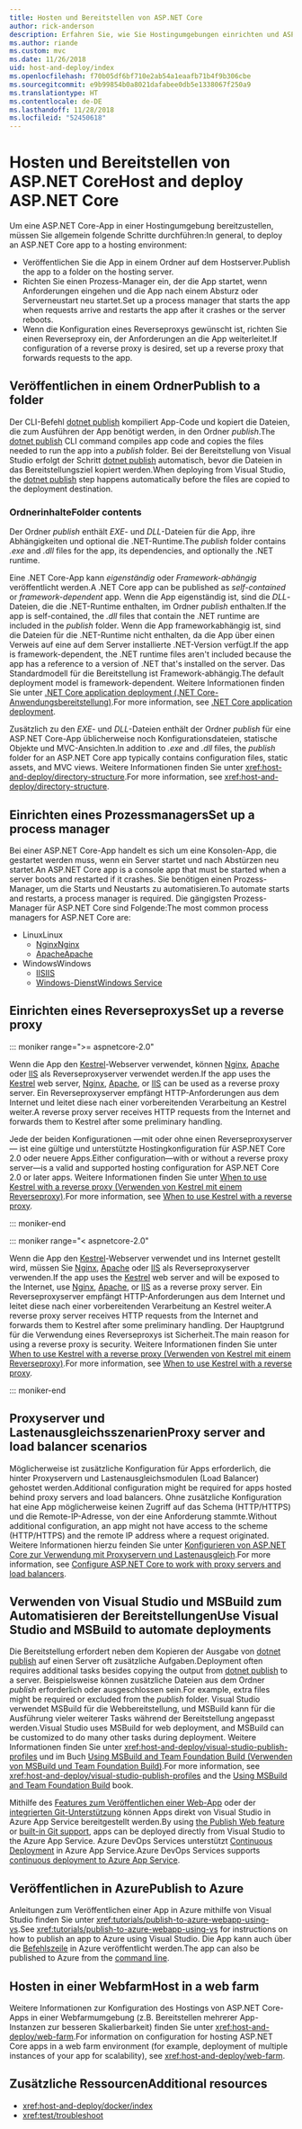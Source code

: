 ```yaml
---
title: Hosten und Bereitstellen von ASP.NET Core
author: rick-anderson
description: Erfahren Sie, wie Sie Hostingumgebungen einrichten und ASP.NET Core-Apps bereitstellen.
ms.author: riande
ms.custom: mvc
ms.date: 11/26/2018
uid: host-and-deploy/index
ms.openlocfilehash: f70b05df6bf710e2ab54a1eaafb71b4f9b306cbe
ms.sourcegitcommit: e9b99854b0a8021dafabee0db5e1338067f250a9
ms.translationtype: HT
ms.contentlocale: de-DE
ms.lasthandoff: 11/28/2018
ms.locfileid: "52450618"
---
```

# <a name="host-and-deploy-aspnet-core"></a><span data-ttu-id="c32fa-103">Hosten und Bereitstellen von ASP.NET Core</span><span class="sxs-lookup"><span data-stu-id="c32fa-103">Host and deploy ASP.NET Core</span></span>

<span data-ttu-id="c32fa-104">Um eine ASP.NET Core-App in einer Hostingumgebung bereitzustellen, müssen Sie allgemein folgende Schritte durchführen:</span><span class="sxs-lookup"><span data-stu-id="c32fa-104">In general, to deploy an ASP.NET Core app to a hosting environment:</span></span>

* <span data-ttu-id="c32fa-105">Veröffentlichen Sie die App in einem Ordner auf dem Hostserver.</span><span class="sxs-lookup"><span data-stu-id="c32fa-105">Publish the app to a folder on the hosting server.</span></span>
* <span data-ttu-id="c32fa-106">Richten Sie einen Prozess-Manager ein, der die App startet, wenn Anforderungen eingehen und die App nach einem Absturz oder Serverneustart neu startet.</span><span class="sxs-lookup"><span data-stu-id="c32fa-106">Set up a process manager that starts the app when requests arrive and restarts the app after it crashes or the server reboots.</span></span>
* <span data-ttu-id="c32fa-107">Wenn die Konfiguration eines Reverseproxys gewünscht ist, richten Sie einen Reverseproxy ein, der Anforderungen an die App weiterleitet.</span><span class="sxs-lookup"><span data-stu-id="c32fa-107">If configuration of a reverse proxy is desired, set up a reverse proxy that forwards requests to the app.</span></span>

## <a name="publish-to-a-folder"></a><span data-ttu-id="c32fa-108">Veröffentlichen in einem Ordner</span><span class="sxs-lookup"><span data-stu-id="c32fa-108">Publish to a folder</span></span>

<span data-ttu-id="c32fa-109">Der CLI-Befehl [dotnet publish](/dotnet/articles/core/tools/dotnet-publish) kompiliert App-Code und kopiert die Dateien, die zum Ausführen der App benötigt werden, in den Ordner *publish*.</span><span class="sxs-lookup"><span data-stu-id="c32fa-109">The [dotnet publish](/dotnet/articles/core/tools/dotnet-publish) CLI command compiles app code and copies the files needed to run the app into a *publish* folder.</span></span> <span data-ttu-id="c32fa-110">Bei der Bereitstellung von Visual Studio erfolgt der Schritt [dotnet publish](/dotnet/core/tools/dotnet-publish) automatisch, bevor die Dateien in das Bereitstellungsziel kopiert werden.</span><span class="sxs-lookup"><span data-stu-id="c32fa-110">When deploying from Visual Studio, the [dotnet publish](/dotnet/core/tools/dotnet-publish) step happens automatically before the files are copied to the deployment destination.</span></span>

### <a name="folder-contents"></a><span data-ttu-id="c32fa-111">Ordnerinhalte</span><span class="sxs-lookup"><span data-stu-id="c32fa-111">Folder contents</span></span>

<span data-ttu-id="c32fa-112">Der Ordner *publish* enthält *EXE*- und *DLL*-Dateien für die App, ihre Abhängigkeiten und optional die .NET-Runtime.</span><span class="sxs-lookup"><span data-stu-id="c32fa-112">The *publish* folder contains *.exe* and *.dll* files for the app, its dependencies, and optionally the .NET runtime.</span></span>

<span data-ttu-id="c32fa-113">Eine .NET Core-App kann *eigenständig* oder *Framework-abhängig* veröffentlicht werden.</span><span class="sxs-lookup"><span data-stu-id="c32fa-113">A .NET Core app can be published as *self-contained* or *framework-dependent* app.</span></span> <span data-ttu-id="c32fa-114">Wenn die App eigenständig ist, sind die *DLL*-Dateien, die die .NET-Runtime enthalten, im Ordner *publish* enthalten.</span><span class="sxs-lookup"><span data-stu-id="c32fa-114">If the app is self-contained, the *.dll* files that contain the .NET runtime are included in the *publish* folder.</span></span> <span data-ttu-id="c32fa-115">Wenn die App frameworkabhängig ist, sind die Dateien für die .NET-Runtime nicht enthalten, da die App über einen Verweis auf eine auf dem Server installierte .NET-Version verfügt.</span><span class="sxs-lookup"><span data-stu-id="c32fa-115">If the app is framework-dependent, the .NET runtime files aren't included because the app has a reference to a version of .NET that's installed on the server.</span></span> <span data-ttu-id="c32fa-116">Das Standardmodell für die Bereitstellung ist Framework-abhängig.</span><span class="sxs-lookup"><span data-stu-id="c32fa-116">The default deployment model is framework-dependent.</span></span> <span data-ttu-id="c32fa-117">Weitere Informationen finden Sie unter [.NET Core application deployment (.NET Core-Anwendungsbereitstellung)](/dotnet/articles/core/deploying/index).</span><span class="sxs-lookup"><span data-stu-id="c32fa-117">For more information, see [.NET Core application deployment](/dotnet/articles/core/deploying/index).</span></span>

<span data-ttu-id="c32fa-118">Zusätzlich zu den *EXE*- und *DLL*-Dateien enthält der Ordner *publish* für eine ASP.NET Core-App üblicherweise noch Konfigurationsdateien, statische Objekte und MVC-Ansichten.</span><span class="sxs-lookup"><span data-stu-id="c32fa-118">In addition to *.exe* and *.dll* files, the *publish* folder for an ASP.NET Core app typically contains configuration files, static assets, and MVC views.</span></span> <span data-ttu-id="c32fa-119">Weitere Informationen finden Sie unter <xref:host-and-deploy/directory-structure>.</span><span class="sxs-lookup"><span data-stu-id="c32fa-119">For more information, see <xref:host-and-deploy/directory-structure>.</span></span>

## <a name="set-up-a-process-manager"></a><span data-ttu-id="c32fa-120">Einrichten eines Prozessmanagers</span><span class="sxs-lookup"><span data-stu-id="c32fa-120">Set up a process manager</span></span>

<span data-ttu-id="c32fa-121">Bei einer ASP.NET Core-App handelt es sich um eine Konsolen-App, die gestartet werden muss, wenn ein Server startet und nach Abstürzen neu startet.</span><span class="sxs-lookup"><span data-stu-id="c32fa-121">An ASP.NET Core app is a console app that must be started when a server boots and restarted if it crashes.</span></span> <span data-ttu-id="c32fa-122">Sie benötigen einen Prozess-Manager, um die Starts und Neustarts zu automatisieren.</span><span class="sxs-lookup"><span data-stu-id="c32fa-122">To automate starts and restarts, a process manager is required.</span></span> <span data-ttu-id="c32fa-123">Die gängigsten Prozess-Manager für ASP.NET Core sind Folgende:</span><span class="sxs-lookup"><span data-stu-id="c32fa-123">The most common process managers for ASP.NET Core are:</span></span>

* <span data-ttu-id="c32fa-124">Linux</span><span class="sxs-lookup"><span data-stu-id="c32fa-124">Linux</span></span>
  * [<span data-ttu-id="c32fa-125">Nginx</span><span class="sxs-lookup"><span data-stu-id="c32fa-125">Nginx</span></span>](xref:host-and-deploy/linux-nginx)
  * [<span data-ttu-id="c32fa-126">Apache</span><span class="sxs-lookup"><span data-stu-id="c32fa-126">Apache</span></span>](xref:host-and-deploy/linux-apache)
* <span data-ttu-id="c32fa-127">Windows</span><span class="sxs-lookup"><span data-stu-id="c32fa-127">Windows</span></span>
  * [<span data-ttu-id="c32fa-128">IIS</span><span class="sxs-lookup"><span data-stu-id="c32fa-128">IIS</span></span>](xref:host-and-deploy/iis/index)
  * [<span data-ttu-id="c32fa-129">Windows-Dienst</span><span class="sxs-lookup"><span data-stu-id="c32fa-129">Windows Service</span></span>](xref:host-and-deploy/windows-service)

## <a name="set-up-a-reverse-proxy"></a><span data-ttu-id="c32fa-130">Einrichten eines Reverseproxys</span><span class="sxs-lookup"><span data-stu-id="c32fa-130">Set up a reverse proxy</span></span>

::: moniker range=">= aspnetcore-2.0"

<span data-ttu-id="c32fa-131">Wenn die App den [Kestrel](xref:fundamentals/servers/kestrel)-Webserver verwendet, können [Nginx](xref:host-and-deploy/linux-nginx), [Apache](xref:host-and-deploy/linux-apache) oder [IIS](xref:host-and-deploy/iis/index) als Reverseproxyserver verwendet werden.</span><span class="sxs-lookup"><span data-stu-id="c32fa-131">If the app uses the [Kestrel](xref:fundamentals/servers/kestrel) web server, [Nginx](xref:host-and-deploy/linux-nginx), [Apache](xref:host-and-deploy/linux-apache), or [IIS](xref:host-and-deploy/iis/index) can be used as a reverse proxy server.</span></span> <span data-ttu-id="c32fa-132">Ein Reverseproxyserver empfängt HTTP-Anforderungen aus dem Internet und leitet diese nach einer vorbereitenden Verarbeitung an Kestrel weiter.</span><span class="sxs-lookup"><span data-stu-id="c32fa-132">A reverse proxy server receives HTTP requests from the Internet and forwards them to Kestrel after some preliminary handling.</span></span>

<span data-ttu-id="c32fa-133">Jede der beiden Konfigurationen &mdash;mit oder ohne einen Reverseproxyserver&mdash; ist eine gültige und unterstützte Hostingkonfiguration für ASP.NET Core 2.0 oder neuere Apps.</span><span class="sxs-lookup"><span data-stu-id="c32fa-133">Either configuration&mdash;with or without a reverse proxy server&mdash;is a valid and supported hosting configuration for ASP.NET Core 2.0 or later apps.</span></span> <span data-ttu-id="c32fa-134">Weitere Informationen finden Sie unter [When to use Kestrel with a reverse proxy (Verwenden von Kestrel mit einem Reverseproxy)](xref:fundamentals/servers/kestrel#when-to-use-kestrel-with-a-reverse-proxy).</span><span class="sxs-lookup"><span data-stu-id="c32fa-134">For more information, see [When to use Kestrel with a reverse proxy](xref:fundamentals/servers/kestrel#when-to-use-kestrel-with-a-reverse-proxy).</span></span>

::: moniker-end

::: moniker range="< aspnetcore-2.0"

<span data-ttu-id="c32fa-135">Wenn die App den [Kestrel](xref:fundamentals/servers/kestrel)-Webserver verwendet und ins Internet gestellt wird, müssen Sie [Nginx](xref:host-and-deploy/linux-nginx), [Apache](xref:host-and-deploy/linux-apache) oder [IIS](xref:host-and-deploy/iis/index) als Reverseproxyserver verwenden.</span><span class="sxs-lookup"><span data-stu-id="c32fa-135">If the app uses the [Kestrel](xref:fundamentals/servers/kestrel) web server and will be exposed to the Internet, use [Nginx](xref:host-and-deploy/linux-nginx), [Apache](xref:host-and-deploy/linux-apache), or [IIS](xref:host-and-deploy/iis/index) as a reverse proxy server.</span></span> <span data-ttu-id="c32fa-136">Ein Reverseproxyserver empfängt HTTP-Anforderungen aus dem Internet und leitet diese nach einer vorbereitenden Verarbeitung an Kestrel weiter.</span><span class="sxs-lookup"><span data-stu-id="c32fa-136">A reverse proxy server receives HTTP requests from the Internet and forwards them to Kestrel after some preliminary handling.</span></span> <span data-ttu-id="c32fa-137">Der Hauptgrund für die Verwendung eines Reverseproxys ist Sicherheit.</span><span class="sxs-lookup"><span data-stu-id="c32fa-137">The main reason for using a reverse proxy is security.</span></span> <span data-ttu-id="c32fa-138">Weitere Informationen finden Sie unter [When to use Kestrel with a reverse proxy (Verwenden von Kestrel mit einem Reverseproxy)](xref:fundamentals/servers/kestrel?tabs=aspnetcore1x#when-to-use-kestrel-with-a-reverse-proxy).</span><span class="sxs-lookup"><span data-stu-id="c32fa-138">For more information, see [When to use Kestrel with a reverse proxy](xref:fundamentals/servers/kestrel?tabs=aspnetcore1x#when-to-use-kestrel-with-a-reverse-proxy).</span></span>

::: moniker-end

## <a name="proxy-server-and-load-balancer-scenarios"></a><span data-ttu-id="c32fa-139">Proxyserver und Lastenausgleichsszenarien</span><span class="sxs-lookup"><span data-stu-id="c32fa-139">Proxy server and load balancer scenarios</span></span>

<span data-ttu-id="c32fa-140">Möglicherweise ist zusätzliche Konfiguration für Apps erforderlich, die hinter Proxyservern und Lastenausgleichsmodulen (Load Balancer) gehostet werden.</span><span class="sxs-lookup"><span data-stu-id="c32fa-140">Additional configuration might be required for apps hosted behind proxy servers and load balancers.</span></span> <span data-ttu-id="c32fa-141">Ohne zusätzliche Konfiguration hat eine App möglicherweise keinen Zugriff auf das Schema (HTTP/HTTPS) und die Remote-IP-Adresse, von der eine Anforderung stammte.</span><span class="sxs-lookup"><span data-stu-id="c32fa-141">Without additional configuration, an app might not have access to the scheme (HTTP/HTTPS) and the remote IP address where a request originated.</span></span> <span data-ttu-id="c32fa-142">Weitere Informationen hierzu feinden Sie unter [Konfigurieren von ASP.NET Core zur Verwendung mit Proxyservern und Lastenausgleich](xref:host-and-deploy/proxy-load-balancer).</span><span class="sxs-lookup"><span data-stu-id="c32fa-142">For more information, see [Configure ASP.NET Core to work with proxy servers and load balancers](xref:host-and-deploy/proxy-load-balancer).</span></span>

## <a name="use-visual-studio-and-msbuild-to-automate-deployments"></a><span data-ttu-id="c32fa-143">Verwenden von Visual Studio und MSBuild zum Automatisieren der Bereitstellungen</span><span class="sxs-lookup"><span data-stu-id="c32fa-143">Use Visual Studio and MSBuild to automate deployments</span></span>

<span data-ttu-id="c32fa-144">Die Bereitstellung erfordert neben dem Kopieren der Ausgabe von [dotnet publish](/dotnet/core/tools/dotnet-publish) auf einen Server oft zusätzliche Aufgaben.</span><span class="sxs-lookup"><span data-stu-id="c32fa-144">Deployment often requires additional tasks besides copying the output from [dotnet publish](/dotnet/core/tools/dotnet-publish) to a server.</span></span> <span data-ttu-id="c32fa-145">Beispielsweise können zusätzliche Dateien aus dem Ordner *publish* erforderlich oder ausgeschlossen sein.</span><span class="sxs-lookup"><span data-stu-id="c32fa-145">For example, extra files might be required or excluded from the *publish* folder.</span></span> <span data-ttu-id="c32fa-146">Visual Studio verwendet MSBuild für die Webbereitstellung, und MSBuild kann für die Ausführung vieler weiterer Tasks während der Bereitstellung angepasst werden.</span><span class="sxs-lookup"><span data-stu-id="c32fa-146">Visual Studio uses MSBuild for web deployment, and MSBuild can be customized to do many other tasks during deployment.</span></span> <span data-ttu-id="c32fa-147">Weitere Informationen finden Sie unter <xref:host-and-deploy/visual-studio-publish-profiles> und im Buch [Using MSBuild and Team Foundation Build (Verwenden von MSBuild und Team Foundation Build)](http://msbuildbook.com/).</span><span class="sxs-lookup"><span data-stu-id="c32fa-147">For more information, see <xref:host-and-deploy/visual-studio-publish-profiles> and the [Using MSBuild and Team Foundation Build](http://msbuildbook.com/) book.</span></span>

<span data-ttu-id="c32fa-148">Mithilfe des [Features zum Veröffentlichen einer Web-App](xref:tutorials/publish-to-azure-webapp-using-vs) oder der [integrierten Git-Unterstützung](xref:host-and-deploy/azure-apps/azure-continuous-deployment) können Apps direkt von Visual Studio in Azure App Service bereitgestellt werden.</span><span class="sxs-lookup"><span data-stu-id="c32fa-148">By using [the Publish Web feature](xref:tutorials/publish-to-azure-webapp-using-vs) or [built-in Git support](xref:host-and-deploy/azure-apps/azure-continuous-deployment), apps can be deployed directly from Visual Studio to the Azure App Service.</span></span> <span data-ttu-id="c32fa-149">Azure DevOps Services unterstützt [Continuous Deployment](/azure/devops/pipelines/targets/webapp) in Azure App Service.</span><span class="sxs-lookup"><span data-stu-id="c32fa-149">Azure DevOps Services supports [continuous deployment to Azure App Service](/azure/devops/pipelines/targets/webapp).</span></span>

## <a name="publish-to-azure"></a><span data-ttu-id="c32fa-150">Veröffentlichen in Azure</span><span class="sxs-lookup"><span data-stu-id="c32fa-150">Publish to Azure</span></span>

<span data-ttu-id="c32fa-151">Anleitungen zum Veröffentlichen einer App in Azure mithilfe von Visual Studio finden Sie unter <xref:tutorials/publish-to-azure-webapp-using-vs>.</span><span class="sxs-lookup"><span data-stu-id="c32fa-151">See <xref:tutorials/publish-to-azure-webapp-using-vs> for instructions on how to publish an app to Azure using Visual Studio.</span></span> <span data-ttu-id="c32fa-152">Die App kann auch über die [Befehlszeile](/azure/app-service/app-service-web-get-started-dotnet) in Azure veröffentlicht werden.</span><span class="sxs-lookup"><span data-stu-id="c32fa-152">The app can also be published to Azure from the [command line](/azure/app-service/app-service-web-get-started-dotnet).</span></span>

## <a name="host-in-a-web-farm"></a><span data-ttu-id="c32fa-153">Hosten in einer Webfarm</span><span class="sxs-lookup"><span data-stu-id="c32fa-153">Host in a web farm</span></span>

<span data-ttu-id="c32fa-154">Weitere Informationen zur Konfiguration des Hostings von ASP.NET Core-Apps in einer Webfarmumgebung (z.B. Bereitstellen mehrerer App-Instanzen zur besseren Skalierbarkeit) finden Sie unter <xref:host-and-deploy/web-farm>.</span><span class="sxs-lookup"><span data-stu-id="c32fa-154">For information on configuration for hosting ASP.NET Core apps in a web farm environment (for example, deployment of multiple instances of your app for scalability), see <xref:host-and-deploy/web-farm>.</span></span>

## <a name="additional-resources"></a><span data-ttu-id="c32fa-155">Zusätzliche Ressourcen</span><span class="sxs-lookup"><span data-stu-id="c32fa-155">Additional resources</span></span>

* <xref:host-and-deploy/docker/index>
* <xref:test/troubleshoot>
